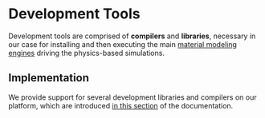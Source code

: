 # Development Tools

Development tools are comprised of **compilers** and **libraries**, necessary in our case for installing and then executing the main [material modeling engines](modeling.md) driving the physics-based simulations.

## Implementation

We provide support for several development libraries and compilers on our platform, which are introduced [in this section](../../software-directory/overview.md) of the documentation.
